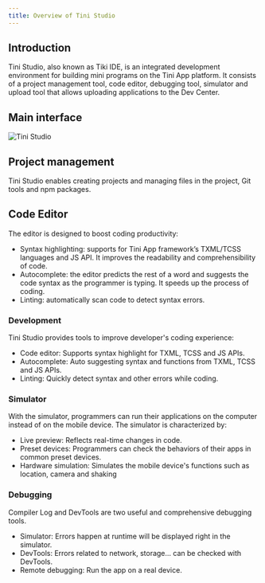 ```yaml
---
title: Overview of Tini Studio
---
```


## Introduction

Tini Studio, also known as Tiki IDE, is an integrated development environment for building mini programs on the Tini App platform. It consists of a project management tool, code editor, debugging tool, simulator and upload tool that allows uploading applications to the Dev Center.

## Main interface

![Tini Studio](https://salt.tikicdn.com/ts/upload/5d/fd/41/6f556e1d67a0d3f1d7da1dce7f230c52.jpg)

## Project management

Tini Studio enables creating projects and managing files in the project, Git tools and npm packages.

## Code Editor

The editor is designed to boost coding productivity:

- Syntax highlighting: supports for Tini App framework’s TXML/TCSS languages and JS API.  It improves the readability and comprehensibility of code.
- Autocomplete: the editor predicts the rest of a word and suggests the code syntax as the programmer is typing. It speeds up the process of coding.
- Linting: automatically scan code to detect syntax errors. 


### Development

Tini Studio provides tools to improve developer's coding experience:

- Code editor: Supports syntax highlight for TXML, TCSS and JS APIs.
- Autocomplete: Auto suggesting syntax and functions from TXML, TCSS and JS APIs.
- Linting: Quickly detect syntax and other errors while coding.

### Simulator

With the simulator, programmers can run their applications on the computer instead of on the mobile device. The simulator is characterized by:

- Live preview: Reflects real-time changes in code.
- Preset devices: Programmers can check the behaviors of their apps in common preset devices.
- Hardware simulation: Simulates the mobile device's functions such as location, camera and shaking 

### Debugging

Compiler Log and DevTools are two useful and comprehensive debugging tools.

- Simulator: Errors happen at runtime will be displayed right in the simulator.
- DevTools: Errors related to network, storage... can be checked with DevTools.
- Remote debugging: Run the app on a real device.


